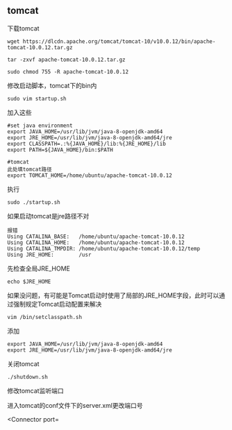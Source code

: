 ## tomcat

下载tomcat

```
wget https://dlcdn.apache.org/tomcat/tomcat-10/v10.0.12/bin/apache-tomcat-10.0.12.tar.gz

tar -zxvf apache-tomcat-10.0.12.tar.gz

sudo chmod 755 -R apache-tomcat-10.0.12
```

修改启动脚本，tomcat下的bin内

```
sudo vim startup.sh
```

加入这些

```
#set java environment
export JAVA_HOME=/usr/lib/jvm/java-8-openjdk-amd64
export JRE_HOME=/usr/lib/jvm/java-8-openjdk-amd64/jre
export CLASSPATH=.:%{JAVA_HOME}/lib:%{JRE_HOME}/lib
export PATH=${JAVA_HOME}/bin:$PATH

#tomcat
此处填tomcat路径
export TOMCAT_HOME=/home/ubuntu/apache-tomcat-10.0.12
```

执行

```
sudo ./startup.sh
```

如果启动tomcat是jre路径不对

```
报错
Using CATALINA_BASE:   /home/ubuntu/apache-tomcat-10.0.12
Using CATALINA_HOME:   /home/ubuntu/apache-tomcat-10.0.12
Using CATALINA_TMPDIR: /home/ubuntu/apache-tomcat-10.0.12/temp
Using JRE_HOME:        /usr
```

先检查全局JRE_HOME

```
echo $JRE_HOME
```

如果没问题，有可能是Tomcat启动时使用了局部的JRE_HOME字段，此时可以通过强制规定Tomcat启动配置来解决

```
vim /bin/setclasspath.sh
```

添加

```
export JAVA_HOME=/usr/lib/jvm/java-8-openjdk-amd64
export JRE_HOME=/usr/lib/jvm/java-8-openjdk-amd64/jre
```

关闭tomcat

```
./shutdown.sh 
```

修改tomcat监听端口

进入tomcat的conf文件下的server.xml更改端口号

<Connector port=
